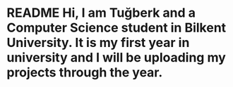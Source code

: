 # README Hi, I am Tuğberk and a Computer Science student in Bilkent University. It is my first year in university and I will be uploading my projects through the year.
